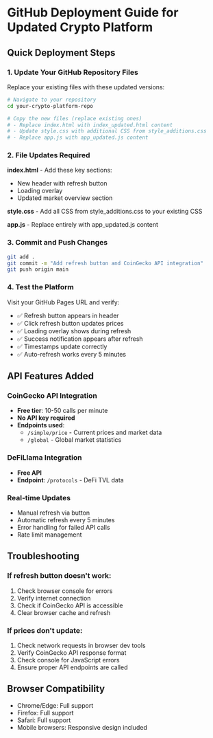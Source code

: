 
# GitHub Deployment Guide for Updated Crypto Platform

## Quick Deployment Steps

### 1. Update Your GitHub Repository Files

Replace your existing files with these updated versions:

```bash
# Navigate to your repository
cd your-crypto-platform-repo

# Copy the new files (replace existing ones)
# - Replace index.html with index_updated.html content
# - Update style.css with additional CSS from style_additions.css  
# - Replace app.js with app_updated.js content
```

### 2. File Updates Required

**index.html** - Add these key sections:
- New header with refresh button
- Loading overlay
- Updated market overview section

**style.css** - Add all CSS from style_additions.css to your existing CSS

**app.js** - Replace entirely with app_updated.js content

### 3. Commit and Push Changes

```bash
git add .
git commit -m "Add refresh button and CoinGecko API integration"
git push origin main
```

### 4. Test the Platform

Visit your GitHub Pages URL and verify:
- ✅ Refresh button appears in header
- ✅ Click refresh button updates prices
- ✅ Loading overlay shows during refresh
- ✅ Success notification appears after refresh
- ✅ Timestamps update correctly
- ✅ Auto-refresh works every 5 minutes

## API Features Added

### CoinGecko API Integration
- **Free tier**: 10-50 calls per minute
- **No API key required**
- **Endpoints used**:
  - `/simple/price` - Current prices and market data
  - `/global` - Global market statistics

### DeFiLlama Integration  
- **Free API**
- **Endpoint**: `/protocols` - DeFi TVL data

### Real-time Updates
- Manual refresh via button
- Automatic refresh every 5 minutes
- Error handling for failed API calls
- Rate limit management

## Troubleshooting

### If refresh button doesn't work:
1. Check browser console for errors
2. Verify internet connection
3. Check if CoinGecko API is accessible
4. Clear browser cache and refresh

### If prices don't update:
1. Check network requests in browser dev tools
2. Verify CoinGecko API response format
3. Check console for JavaScript errors
4. Ensure proper API endpoints are called

## Browser Compatibility
- Chrome/Edge: Full support
- Firefox: Full support  
- Safari: Full support
- Mobile browsers: Responsive design included
